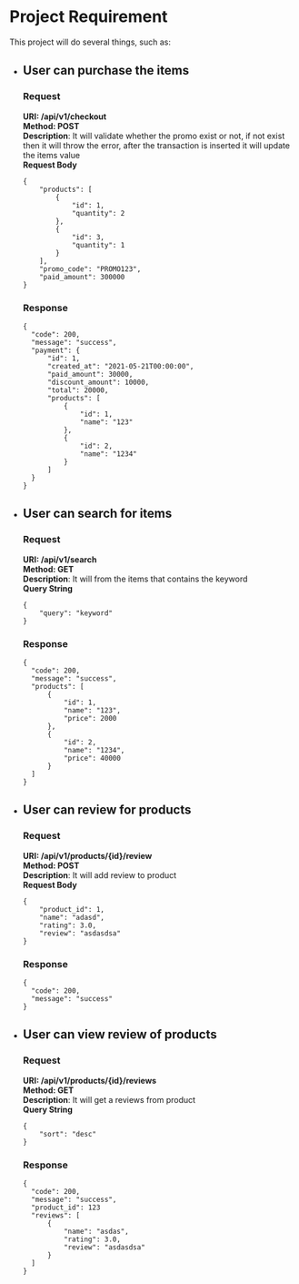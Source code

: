 # Project Requirement
This project will do several things, such as:
- ## User can purchase the items
    ### Request
    **URI: /api/v1/checkout**\
    **Method: POST**\
    **Description**: It will validate whether the promo exist or not, if not exist then it will throw the error, after the transaction is inserted it will update the items value\
    **Request Body**
  ````
  {
      "products": [
          {
              "id": 1,
              "quantity": 2
          },
          {
              "id": 3,
              "quantity": 1
          }
      ],
      "promo_code": "PROMO123",
      "paid_amount": 300000
  }
  ````
  ### Response
  ````
  {
    "code": 200,
    "message": "success",
    "payment": {
        "id": 1,
        "created_at": "2021-05-21T00:00:00",
        "paid_amount": 30000,
        "discount_amount": 10000,
        "total": 20000,
        "products": [
            {
                "id": 1,
                "name": "123"
            },
            {
                "id": 2,
                "name": "1234"
            }
        ]
    }
  }
  ````
- ## User can search for items
  ### Request
  **URI: /api/v1/search**\
  **Method: GET**\
  **Description**: It will from the items that contains the keyword \
  **Query String**
  ````
  {
      "query": "keyword"
  }
  ````
  ### Response
  ````
  {
    "code": 200,
    "message": "success",
    "products": [
        {
            "id": 1,
            "name": "123",
            "price": 2000
        },
        {
            "id": 2,
            "name": "1234",
            "price": 40000
        }
    ]
  }
  ````
- ## User can review for products
  ### Request
  **URI: /api/v1/products/{id}/review**\
  **Method: POST**\
  **Description**: It will add review to product \
  **Request Body**
  ````
  {
      "product_id": 1,
      "name": "adasd",
      "rating": 3.0,
      "review": "asdasdsa"
  }
  ````
  ### Response
  ````
  {
    "code": 200,
    "message": "success"
  }
  ````
- ## User can view review of products
  ### Request
  **URI: /api/v1/products/{id}/reviews**\
  **Method: GET**\
  **Description**: It will get a reviews from product\
  **Query String**
  ````
  {
      "sort": "desc"
  }
  ````
  ### Response
  ````
  {
    "code": 200,
    "message": "success",
    "product_id": 123
    "reviews": [
        {
            "name": "asdas",
            "rating": 3.0,
            "review": "asdasdsa"
        }
    ]
  }
  ````
